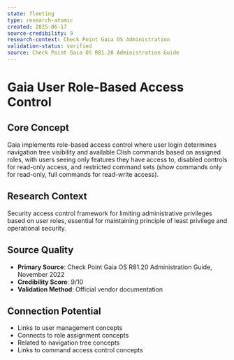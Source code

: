 ```yaml
---
state: fleeting
type: research-atomic
created: 2025-06-17
source-credibility: 9
research-context: Check Point Gaia OS Administration
validation-status: verified
source: Check Point Gaia OS R81.20 Administration Guide
---
```


# Gaia User Role-Based Access Control

## Core Concept
Gaia implements role-based access control where user login determines navigation tree visibility and available Clish commands based on assigned roles, with users seeing only features they have access to, disabled controls for read-only access, and restricted command sets (show commands only for read-only, full commands for read-write access).

## Research Context
Security access control framework for limiting administrative privileges based on user roles, essential for maintaining principle of least privilege and operational security.

## Source Quality
- **Primary Source**: Check Point Gaia OS R81.20 Administration Guide, November 2022
- **Credibility Score**: 9/10
- **Validation Method**: Official vendor documentation

## Connection Potential
- Links to user management concepts
- Connects to role assignment concepts
- Related to navigation tree concepts
- Links to command access control concepts